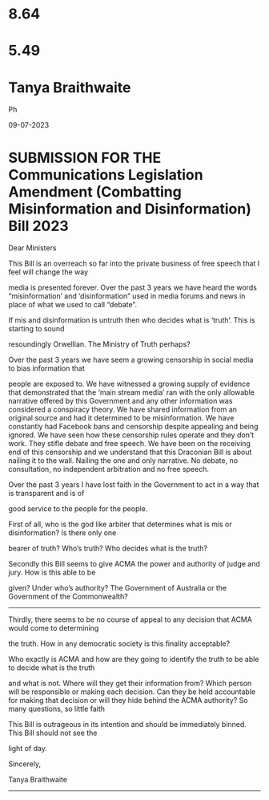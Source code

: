 # 8.64


# 5.49


#     Tanya Braithwaite

Ph

09-07-2023

# SUBMISSION FOR THE Communications Legislation Amendment (Combatting Misinformation and Disinformation) Bill 2023

Dear Ministers

This Bill is an overreach so far into the private business of free speech that I feel will change the way

media is presented forever. Over the past 3 years we have heard the words “misinformation’ and
‘disinformation” used in media forums and news in place of what we used to call “debate”.

If mis and disinformation is untruth then who decides what is ‘truth’. This is starting to sound

resoundingly Orwellian. The Ministry of Truth perhaps?

Over the past 3 years we have seem a growing censorship in social media to bias information that

people are exposed to. We have witnessed a growing supply of evidence that demonstrated that the
‘main stream media’ ran with the only allowable narrative offered by this Government and any other
information was considered a conspiracy theory. We have shared information from an original source
and had it determined to be misinformation. We have constantly had Facebook bans and censorship
despite appealing and being ignored. We have seen how these censorship rules operate and they don’t
work. They stifle debate and free speech. We have been on the receiving end of this censorship and we
understand that this Draconian Bill is about nailing it to the wall. Nailing the one and only narrative. No
debate, no consultation, no independent arbitration and no free speech.

Over the past 3 years I have lost faith in the Government to act in a way that is transparent and is of

good service to the people for the people.

First of all, who is the god like arbiter that determines what is mis or disinformation? Is there only one

bearer of truth? Who’s truth? Who decides what is the truth?

Secondly this Bill seems to give ACMA the power and authority of judge and jury. How is this able to be

given? Under who’s authority? The Government of Australia or the Government of the
Commonwealth?


-----

Thirdly, there seems to be no course of appeal to any decision that ACMA would come to determining

the truth. How in any democratic society is this finality acceptable?

Who exactly is ACMA and how are they going to identify the truth to be able to decide what is the truth

and what is not. Where will they get their information from? Which person will be responsible or
making each decision. Can they be held accountable for making that decision or will they hide behind
the ACMA authority? So many questions, so little faith

This Bill is outrageous in its intention and should be immediately binned. This Bill should not see the

light of day.

Sincerely,

Tanya Braithwaite


-----

